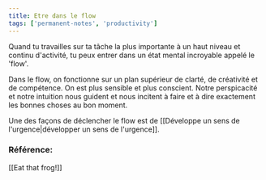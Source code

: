 ```yaml
---
title: Etre dans le flow
tags: ['permanent-notes', 'productivity']
---
```


Quand tu travailles sur ta tâche la plus importante à un haut niveau et continu d'activité, tu peux entrer dans un état mental incroyable appelé le 'flow'.

Dans le flow, on fonctionne sur un plan supérieur de clarté, de créativité et de compétence. On est plus sensible et plus conscient. Notre perspicacité et notre intuition nous guident et nous incitent à faire et à dire exactement les bonnes choses au bon moment. 

Une des façons de déclencher le flow est de [[Développe un sens de l'urgence|développer un sens de l'urgence]].


### Référence: 
[[Eat that frog!]]